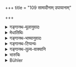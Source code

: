 +++
title = "109 सामादीनाम् उपायानाम्"

+++

<details><summary>गङ्गानथ-मूलानुवादः</summary>

For the prosperity of kingdoms the wise ones always recommend Conciliation and Force from among the four expedients, conciliation and the rest.—(109)
</details>

<details><summary>मेधातिथिः</summary>

वक्ष्यमाणानां **सामादीनाम् उपायानां सामदण्डौ** निगद्येते प्रशस्यतया । सति साम्नि क्षिप्रं कंपो न भवति । दण्डे तु सर्वसिद्धिः ॥ ७.१०९ ॥
</details>

<details><summary>गङ्गानथ-भाष्यानुवादः</summary>

From among the four expedients, Conciliation and the rest, Conciliation and Force are described as superior. While there is Conciliation, there is no disturbance; and when Force is employed, everything becomes accomplished.—(109)
</details>

<details><summary>गङ्गानथ-टिप्पन्यः</summary>

This verse is quoted in *Vīramitrodaya* (Rājanīti, p. 279).
</details>

<details><summary>गङ्गानथ-तुल्य-वाक्यानि</summary>

*Matsya-purāṇa* (Vīramitrodaya-Rājanīti, p. 279).—‘Conciliation,
dissension, gifts, force, ignoring, guile and magic are the seven expedients. Conciliation is of two kinds—real and unreal; of these the unreal tends only to censure from all good men; the good man is always tractable by conciliation; so also men of noble families, honest men and righteous persons, and those who have control over their senses; towards those the king shall never employ the *unreal* form of conciliation. Real conciliation consists in describing the noble family and character of the other party, and also the benefits that have been received from him...... Towards the wicked conciliation is to be avoided, as they misunderstand it as arising from fear.’

*Agni-purāṇa* (Do., p. 280).—‘Conciliation is of four kinds:—describing
the benefits conferred by the other party, pointing out the mutual bonds of relationship, sweet speech, and describing future possibilities.’
</details>

<details><summary>भारुचिः</summary>

सामप्रयोगे क्षयव्ययायासा न भवन्ति, दण्डे तु सर्वसिद्धिर् एव तत्प्रतापाद्, अतस् ताव् अत्र प्रशस्तौ ॥ ७.११० ॥

_अस्य दृष्टान्तः ।_
</details>

<details><summary>Bühler</summary>

109	Among the four expedients, conciliation and the rest, the learned always recommend conciliation and (the employment of) force for the prosperity of kingdoms.
</details>
